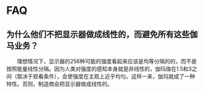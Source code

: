 # FAQ

## 为什么他们不把显示器做成线性的，而避免所有这些伽马业务？

&emsp;&emsp;理想情况下，显示器的256种可能的强度看起来应该是均等分隔的的，而不是按照能量线性分隔。因为人类对强度的感知本身就是非线性的，伽玛值在1.5和3之间（取决于观看条件），会使强度在主观上近乎均匀。这样一来，伽玛就成了一种特性。否则，制造商会把显示器做成线性的。
